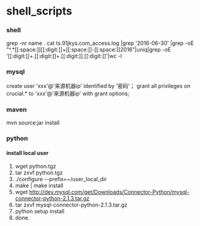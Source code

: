 # shell_scripts
### shell
grep -nr name .
cat ts.91jkys.com_access.log |grep '2016-06-30' |grep -oE "^.*[[:space:]][[:digit:]]+[[:space:]]\-[[:space:]]2016"|uniq|grep -oE '[[:digit:]]+\.[[:digit:]]+\.[[:digit:]]\.[[:digit:]]'|wc -l
### mysql
create user 'xxx'@'来源机器ip' identified by '密码'；
grant all privileges on crucial.* to 'xxx'@'来源机器ip' with grant options;

### maven
mvn source:jar install

### python
#### install local user
1. wget python.tgz
2.  tar zxvf python.tgz
3.  ./configure --prefix=~/user_local_dir
4.  make | make install
5.  wget http://dev.mysql.com/get/Downloads/Connector-Python/mysql-connector-python-2.1.3.tar.gz
6.  tar zxvf mysql-connector-python-2.1.3.tar.gz
7.  python setup install 
8.  done.
 

